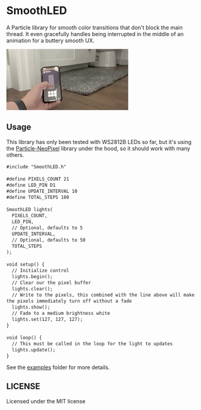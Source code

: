 # SmoothLED
A Particle library for smooth color transitions that don't block the main thread. It even gracefully handles being interrupted in the middle of an animation for a buttery smooth UX.

![SmoothLED Demo](img/smooth-led-demo.gif)

## Usage
This library has only been tested with WS2812B LEDs so far, but it's using the [Particle-NeoPixel](https://github.com/technobly/Particle-NeoPixel) library under the hood, so it should work with many others.

```
#include "SmoothLED.h"

#define PIXELS_COUNT 21
#define LED_PIN D1
#define UPDATE_INTERVAL 10
#define TOTAL_STEPS 100

SmoothLED lights(
  PIXELS_COUNT,
  LED_PIN,
  // Optional, defaults to 5
  UPDATE_INTERVAL,
  // Optional, defaults to 50
  TOTAL_STEPS
);

void setup() {
  // Initialize control
  lights.begin();
  // Clear our the pixel buffer
  lights.clear();
  // Write to the pixels, this combined with the line above will make the pixels immediately turn off without a fade
  lights.show();
  // Fade to a medium brightness white
  lights.set(127, 127, 127);
}

void loop() {
  // This must be called in the loop for the light to updates
  lights.update();
}
```

See the [examples](examples) folder for more details.

## LICENSE
Licensed under the MIT license
